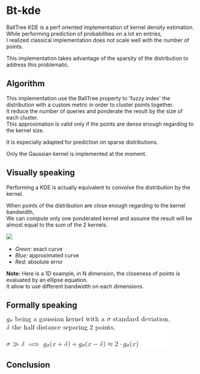 Bt-kde
======

BallTree KDE is a perf oriented implementation of kernel density estimation.<br>
While performing prediction of probabilities on a lot en entries,<br>
I realized classical implementation does not scale well with the number of points.<br>

This implementation takes advantage of the sparsity of the distribution to address this problematic.


## Algorithm
This implementation use the BallTree property to 'fuzzy index' the distribution with a custom metric in order to cluster points together.<br>
It reduce the number of queries and ponderate the result by the size of each cluster.<br>
This approximation is valid only if the points are dense enough regarding to the kernel size.<br>

It is especially adapted for prediction on sparse distributions.

Only the Gaussian kernel is implemented at the moment.

## Visually speaking

Performing a KDE is actually equivalent to convolve the distribution by the kernel.<br>

When points of the distribution are close enough regarding to the kernel bandwidth,<br>
We can compute only one ponderated kernel and assume the result will be almost equal to the sum of the 2 kernels.

![](https://raw.githubusercontent.com/pelodelfuego/bt-kde/master/img/visual_def.png)

* *Green:* exact curve
* *Blue:* approximated curve
* *Red:* absolute error

**Note:** Here is a 1D example, in N dimension, the closeness of points is evaluated by an ellipse equation.<br>
It allow to use different bandwidth on each dimensions.



## Formally speaking

![](https://raw.githubusercontent.com/pelodelfuego/bt-kde/master/img/formal_def.gif)


## Conclusion

